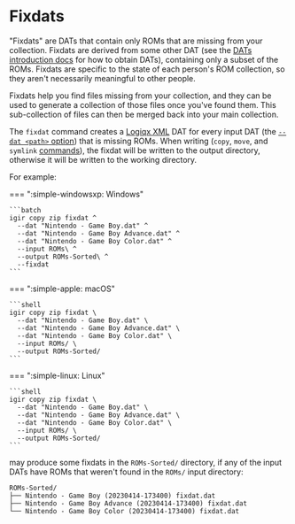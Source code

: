 # Fixdats

"Fixdats" are DATs that contain only ROMs that are missing from your collection. Fixdats are derived from some other DAT (see the [DATs introduction docs](introduction.md) for how to obtain DATs), containing only a subset of the ROMs. Fixdats are specific to the state of each person's ROM collection, so they aren't necessarily meaningful to other people.

Fixdats help you find files missing from your collection, and they can be used to generate a collection of those files once you've found them. This sub-collection of files can then be merged back into your main collection.

The `fixdat` command creates a [Logiqx XML](http://www.logiqx.com/DatFAQs/) DAT for every input DAT (the [`--dat <path>` option](./processing.md#scanning-for-dats)) that is missing ROMs. When writing (`copy`, `move`, and `symlink` [commands](../commands.md)), the fixdat will be written to the output directory, otherwise it will be written to the working directory.

For example:

=== ":simple-windowsxp: Windows"

    ```batch
    igir copy zip fixdat ^
      --dat "Nintendo - Game Boy.dat" ^
      --dat "Nintendo - Game Boy Advance.dat" ^
      --dat "Nintendo - Game Boy Color.dat" ^
      --input ROMs\ ^
      --output ROMs-Sorted\ ^
      --fixdat
    ```

=== ":simple-apple: macOS"

    ```shell
    igir copy zip fixdat \
      --dat "Nintendo - Game Boy.dat" \
      --dat "Nintendo - Game Boy Advance.dat" \
      --dat "Nintendo - Game Boy Color.dat" \
      --input ROMs/ \
      --output ROMs-Sorted/
    ```

=== ":simple-linux: Linux"

    ```shell
    igir copy zip fixdat \
      --dat "Nintendo - Game Boy.dat" \
      --dat "Nintendo - Game Boy Advance.dat" \
      --dat "Nintendo - Game Boy Color.dat" \
      --input ROMs/ \
      --output ROMs-Sorted/
    ```

may produce some fixdats in the `ROMs-Sorted/` directory, if any of the input DATs have ROMs that weren't found in the `ROMs/` input directory:

```text
ROMs-Sorted/
├── Nintendo - Game Boy (20230414-173400) fixdat.dat
├── Nintendo - Game Boy Advance (20230414-173400) fixdat.dat
└── Nintendo - Game Boy Color (20230414-173400) fixdat.dat
```
